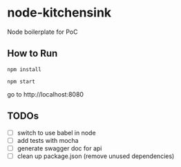# node-kitchensink
Node boilerplate for PoC

## How to Run
`npm install`

`npm start`

go to http://localhost:8080

## TODOs
- [ ] switch to use babel in node
- [ ] add tests with mocha
- [ ] generate swagger doc for api
- [ ] clean up package.json (remove unused dependencies)
